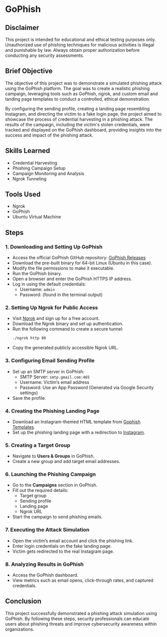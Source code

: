 # GoPhish

## Disclaimer
This project is intended for educational and ethical testing purposes only. Unauthorized use of phishing techniques for malicious activities is illegal and punishable by law. Always obtain proper authorization before conducting any security assessments.

## Brief Objective

The objective of this project was to demonstrate a simulated phishing attack using the GoPhish platform. The goal was to create a realistic phishing campaign, leveraging tools such as GoPhish, ngrok, and custom email and landing page templates to conduct a controlled, ethical demonstration. 

By configuring the sending profile, creating a landing page resembling Instagram, and directing the victim to a fake login page, the project aimed to showcase the process of credential harvesting in a phishing attack. The results of the campaign, including the victim's stolen credentials, were tracked and displayed on the GoPhish dashboard, providing insights into the success and impact of the phishing attack.

## Skills Learned
- Credential Harvesting
- Phishing Campaign Setup
- Campaign Monitoring and Analysis
- Ngrok Tunneling

## Tools Used
- Ngrok
- GoPhish
- Ubuntu Virtual Machine

## Steps

### 1. Downloading and Setting Up GoPhish
- Access the official GoPhish GitHub repository: [GoPhish Releases](https://github.com/gophish/gophish/releases)
- Download the pre-built binary for 64-bit Linux (Ubuntu in this case).
- Modify the file permissions to make it executable.
- Run the GoPhish binary.
- Open a browser and enter the GoPhish HTTPS IP address.
- Log in using the default credentials: 
  - Username: `admin`
  - Password: (found in the terminal output)

### 2. Setting Up Ngrok for Public Access
- Visit [Ngrok](https://ngrok.com/) and sign up for a free account.
- Download the Ngrok binary and set up authentication.
- Run the following command to create a secure tunnel:
  ```sh
  ./ngrok http 80
  ```
- Copy the generated publicly accessible Ngrok URL.

### 3. Configuring Email Sending Profile
- Set up an SMTP server in GoPhish:
  - SMTP Server: `smtp.gmail.com:465`
  - Username: Victim’s email address
  - Password: Use an App Password (Generated via Google Security settings)
- Save the profile.

### 4. Creating the Phishing Landing Page
- Download an Instagram-themed HTML template from [Gophish Templates](https://github.com/rat-c/gophish-templates).
- Set up the phishing landing page with a redirection to [Instagram](https://www.instagram.com/).

### 5. Creating a Target Group
- Navigate to **Users & Groups** in GoPhish.
- Create a new group and add target email addresses.

### 6. Launching the Phishing Campaign
- Go to the **Campaigns** section in GoPhish.
- Fill out the required details:
  - Target group
  - Sending profile
  - Landing page
  - Ngrok URL
- Start the campaign to send phishing emails.

### 7. Executing the Attack Simulation
- Open the victim’s email account and click the phishing link.
- Enter login credentials on the fake landing page.
- Victim gets redirected to the real Instagram page.

### 8. Analyzing Results in GoPhish
- Access the GoPhish dashboard.
- View metrics such as email opens, click-through rates, and captured credentials.

## Conclusion
This project successfully demonstrated a phishing attack simulation using GoPhish. By following these steps, security professionals can educate users about phishing threats and improve cybersecurity awareness within organizations.
